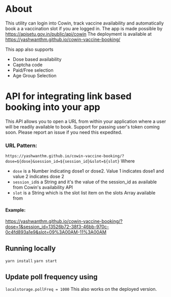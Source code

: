 # About
This utility can login into Cowin, track vaccine availability and automatically book a a vaccination slot if you are logged in. The app is made possible by https://apisetu.gov.in/public/api/cowin
The deployment is available at https://yashwanthm.github.io/cowin-vaccine-booking/

This app also supports
* Dose based availability
* Captcha code 
* Paid/Free selection
* Age Group Selection

# API for integrating link based booking into your app
This API allows you to open a URL from within your application where a user will be readily available to book. Support for passing user's token coming soon. Please report an issue if you need this expedited.

### URL Pattern: 
`https://yashwanthm.github.io/cowin-vaccine-booking/?dose=${dose}&session_id=${session_id}&slot=${slot}`
Where 
 - `dose` is a Number indicating dose1 or dose2. Value 1 indicates dose1 and value 2 indicates dose 2
 - `session_id`is a String and it's the value of the session_id as available from Cowin's availability API
 - `slot` is a String which is the slot list item on the slots Array available from 

#### Example: 
https://yashwanthm.github.io/cowin-vaccine-booking/?dose=1&session_id=13526b72-38f3-46bb-970c-0c4fd893a1e9&slot=09%3A00AM-11%3A00AM

## Running locally
```yarn install```
```yarn start```

## Update poll frequency using
```localstorage.pollFreq = 1000```
This also works on the deployed version.
